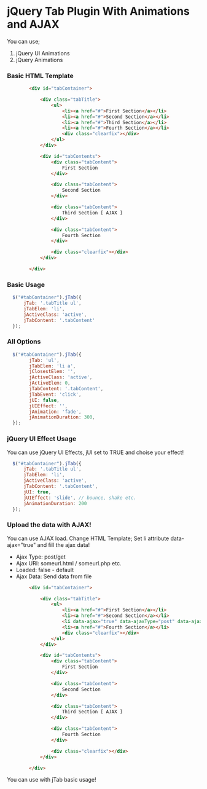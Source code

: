 # jQuery Tab Plugin With Animations and AJAX
You can use;
1. jQuery UI Animations
2. jQuery Animations

### Basic HTML Template
```html
        <div id="tabContainer">

            <div class="tabTitle">
                <ul>
                    <li><a href="#">First Section</a></li>
                    <li><a href="#">Second Section</a></li>
                    <li><a href="#">Third Section</a></li>
                    <li><a href="#">Fourth Section</a></li>
                    <div class="clearfix"></div>
                </ul>
            </div>

            <div id="tabContents">
                <div class="tabContent">
                    First Section
                </div>

                <div class="tabContent">
                    Second Section
                </div>

                <div class="tabContent">
                    Third Section [ AJAX ]
                </div>

                <div class="tabContent">
                    Fourth Section
                </div>

                <div class="clearfix"></div>
            </div>

        </div>
```

### Basic Usage
```javascript
  $("#tabContainer").jTab({
      jTab: '.tabTitle ul', 
      jTabElem: 'li',
      jActiveClass: 'active',
      jTabContent: '.tabContent'
  });
```
### All Options
```javascript
  $("#tabContainer").jTab({
        jTab: 'ul',
        jTabElem: 'li a',
        jClosestElem: '',
        jActiveClass: 'active',
        jActiveElem: 0,
        jTabContent: '.tabContent',
        jTabEvent: 'click',
        jUI: false,
        jUIEffect: '',
        jAnimation: 'fade',
        jAnimationDuration: 300,
  });
```
### jQuery UI Effect Usage
You can use jQuery UI Effects, jUI set to TRUE and choise your effect!
```javascript
  $("#tabContainer").jTab({
      jTab: '.tabTitle ul', 
      jTabElem: 'li',
      jActiveClass: 'active',
      jTabContent: '.tabContent',
      jUI: true,
      jUIEffect: 'slide', // bounce, shake etc.
      jAnimationDuration: 200
  });
```
### Upload the data with AJAX!
You can use AJAX load. Change HTML Template;
Set li attribute data-ajax="true" and fill the ajax data!
* Ajax Type: post/get
* Ajax URI: someurl.html / someurl.php etc.
* Loaded: false - default
* Ajax Data: Send data from file

```html
        <div id="tabContainer">

            <div class="tabTitle">
                <ul>
                    <li><a href="#">First Section</a></li>
                    <li><a href="#">Second Section</a></li>
                    <li data-ajax="true" data-ajaxType="post" data-ajaxURI="ajax.php" data-loaded="false" data-ajaxData="data=data"><a href="#">Third Section [ AJAX ]</a></li>
                    <li><a href="#">Fourth Section</a></li>
                    <div class="clearfix"></div>
                </ul>
            </div>

            <div id="tabContents">
                <div class="tabContent">
                    First Section
                </div>

                <div class="tabContent">
                    Second Section
                </div>

                <div class="tabContent">
                    Third Section [ AJAX ]
                </div>

                <div class="tabContent">
                    Fourth Section
                </div>

                <div class="clearfix"></div>
            </div>

        </div>
```
You can use with jTab basic usage!

